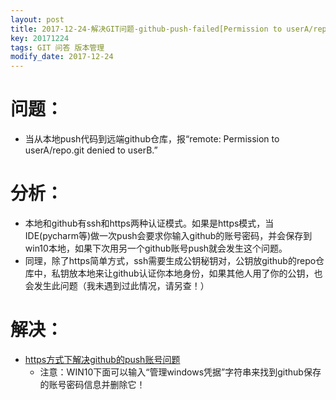 ```yaml
---
layout: post
title: 2017-12-24-解决GIT问题-github-push-failed[Permission to userA/repo.git denied to userB]
key: 20171224
tags: GIT 问答 版本管理
modify_date: 2017-12-24
---
```


# 问题：
* 当从本地push代码到远端github仓库，报“remote: Permission to userA/repo.git denied to userB.”

# 分析：
* 本地和github有ssh和https两种认证模式。如果是https模式，当IDE(pycharm等)做一次push会要求你输入github的账号密码，并会保存到win10本地，如果下次用另一个github账号push就会发生这个问题。
* 同理，除了https简单方式，ssh需要生成公钥秘钥对，公钥放github的repo仓库中，私钥放本地来让github认证你本地身份，如果其他人用了你的公钥，也会发生此问题（我未遇到过此情况，请另查！）

# 解决：
* [https方式下解决github的push账号问题](http://blog.csdn.net/klxh2009/article/details/76019742)
  * 注意：WIN10下面可以输入“管理windows凭据”字符串来找到github保存的账号密码信息并删除它！


